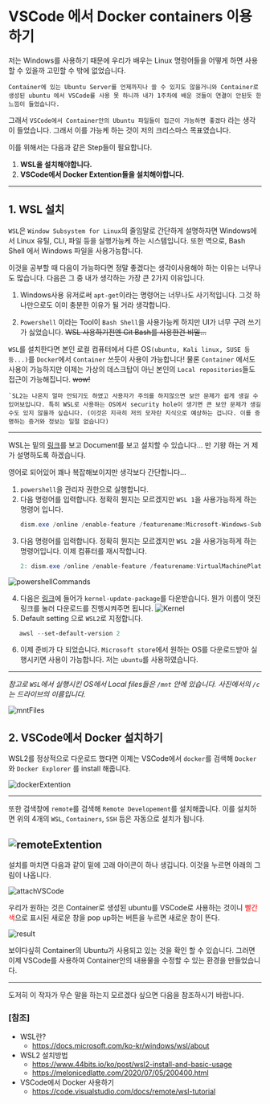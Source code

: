 # VSCode 에서 Docker containers 이용하기

저는 Windows를 사용하기 때문에 우리가 배우는 Linux 명령어들을 어떻게 하면 사용할 수 있을까 고민할 수 밖에 없었습니다. 

```
Container에 있는 Ubuntu Server를 언제까지나 쓸 수 있지도 않을거니와 Container로 생성된 ubuntu 에서 VSCode를 사용 못 하니까 내가 1주차에 배운 것들이 연결이 안된듯 한 느낌이 들었습니다.
```

그래서 `VSCode에서 Container안의 Ubuntu 파일들이 접근이 가능하면 좋겠다` 라는 생각이 들었습니다. 그래서 이를 가능케 하는 것이 저의 크리스마스 목표였습니다.

이를 위해서는 다음과 같은 Step들이 필요합니다.

1. __WSL을 설치해야합니다.__ 
2. __VSCode에서 Docker Extention들을 설치해야합니다.__

---
## 1. WSL 설치

`WSL`은 `Window Subsystem for Linux`의 줄임말로 간단하게 설명하자면 Windows에서 Linux 유틸, CLI, 파일 등을 실행가능케 하는 시스템입니다. 또한 역으로, Bash Shell 에서 Windows 파일을 사용가능합니다.  

이것을 공부할 때 다음이 가능하다면 정말 좋겠다는 생각이사용해야 하는 이유는 너무나도 많습니다. 다음은 그 중 내가 생각하는 가장 큰 2가지 이유입니다.

1. Windows사용 유저로써 `apt-get`이라는 명령어는 너무나도 사기적입니다. 그것 하나만으로도 이미 충분한 이유가 될 거라 생각합니다.

2. `Powershell` 이라는 Tool이 `Bash Shell`을 사용가능케 하지만 UI가 너무 구려 쓰기가 싫었습니다. ~~WSL 사용하기전엔 Git Bash를 사용한건 비밀...~~


`WSL`를 설치한다면 본인 로컬 컴퓨터에서 다른 OS`(ubuntu, Kali linux, SUSE 등등...)`를 `Docker`에서 `Container` 쓰듯이 사용이 가능합니다! 물론 `Container` 에서도 사용이 가능하지만 이제는 가상의 데스크탑이 아닌 본인의 `Local repositories`들도 접근이 가능해집니다. ~~wow!~~

    `SL2는 나온지 얼마 안되기도 하였고 사용자가 주의를 하지않으면 보안 문제가 쉽게 생길 수 있어보입니다. 특히 WSL로 사용하는 OS에서 security hole이 생기면 큰 보안 문제가 생길수도 있지 않을까 싶습니다. (이것은 지극히 저의 모자란 지식으로 예상하는 겁니다. 이를 증명하는 증거와 정보는 일절 없습니다)

---

WSL는 밑의 [링크](https://docs.microsoft.com/ko-kr/windows/wsl/install-win10)를 보고 Document를 보고 설치할 수 있습니다... 만 기왕 하는 거 제가 설명하도록 하겠습니다.


영어로 되어있어 꽤나 복잡해보이지만 생각보다 간단합니다... 

1. `powershell`을 관리자 권한으로 실행합니다. 
2. 다음 명령어를 입력합니다. 정확히 뭔지는 모르겠지만 `WSL 1`을 사용가능하게 하는 명령어 입니다.
    ```powershell
    dism.exe /online /enable-feature /featurename:Microsoft-Windows-Subsystem-Linux /all /norestart
    ```
3. 다음 명령어를 입력합니다. 정확히 뭔지는 모르겠지만 `WSL 2`을 사용가능하게 하는 명령어입니다. 이제 컴퓨터를 재시작합니다.
    ```powershell
    2: dism.exe /online /enable-feature /featurename:VirtualMachinePlatform /all /norestart
    ```
![powershellCommands](./img/WSL_install.png)

4. 다음은 [링크](https://docs.microsoft.com/ko-kr/windows/wsl/install-win10#step-4---download-the-linux-kernel-update-package)에 들어가 `kernel-update-package`를 다운받습니다.
뭔가 이름이 멋진 링크를 눌러 다운로드를 진행시켜주면 됩니다. 
![Kernel](./img/kernelDownload.png)
5. Default setting 으로 `WSL2`로 지정합니다. 
 ```powershell
    awsl --set-default-version 2
   ```
6. 이제 준비가 다 되었습니다.  `Microsoft store`에서 원하는 OS를 다운로드받아 실행시키면 사용이 가능합니다. 저는 `ubuntu`를 사용하였습니다.
---

<i> 참고로 `WSL`에서 실행시킨 OS에서 Local files들은 `/mnt` 안에 있습니다. 사진에서의 `/c` 는 드라이브의 이름입니다.</i>

![mntFiles](./img/ubuntu_mnt_c.png)

## 2. VSCode에서 Docker 설치하기 

WSL2를 정상적으로 다운로드 했다면 이제는 VSCode에서 `docker`를 검색해 `Docker` 와 `Docker Explorer` 를 install 해줍니다.

![dockerExtention](./img/extentionDocker.png)

---
또한 검색창에 `remote`를 검색해 `Remote Developement`를 설치해줍니다. 이를 설치하면 위의 4개의 `WSL`, `Containers`, `SSH` 등은 자동으로 설치가 됩니다. 

![remoteExtention](./img/remote_Extention.png)
---
설치를 마치면 다음과 같이 밑에 고래 아이콘이 하나 생깁니다. 이것을 누르면 아래의 그림이 나옵니다.

![attachVSCode](./img/popInVS.png)

우리가 원하는 것은 Container로 생성된 ubuntu를 VSCode로 사용하는 것이니 <span style="color:red"> 빨간색</span>으로 표시된 새로운 창을 pop up하는 버튼을 누르면 새로운 창이 뜬다.

![result](./img/container_in_VSCode.png)

보이다싶히 Container의 Ubuntu가 사용되고 있는 것을 확인 할 수 있습니다.
그러면 이제 VSCode를 사용하여 Container안의 내용물을 수정할 수 있는 환경을 만들었습니다.

*** 

도저히 이 작자가 무슨 말을 하는지 모르겠다 싶으면 다음을 참조하시기 바랍니다.

### [참조]

- WSL란? 
    - https://docs.microsoft.com/ko-kr/windows/wsl/about
- WSL2 설치방법 
    - https://www.44bits.io/ko/post/wsl2-install-and-basic-usage
    - https://melonicedlatte.com/2020/07/05/200400.html
- VSCode에서 Docker 사용하기 
    - https://code.visualstudio.com/docs/remote/wsl-tutorial
